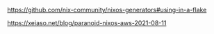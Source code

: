 https://github.com/nix-community/nixos-generators#using-in-a-flake

https://xeiaso.net/blog/paranoid-nixos-aws-2021-08-11
